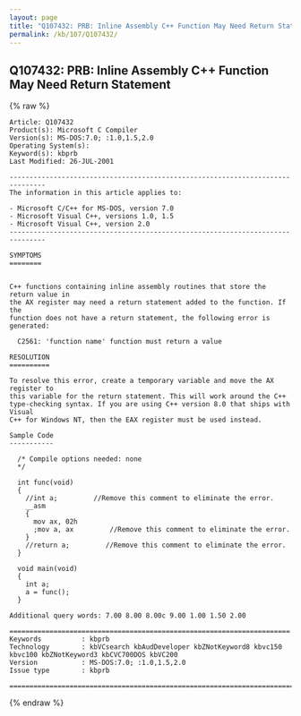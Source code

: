 ```yaml
---
layout: page
title: "Q107432: PRB: Inline Assembly C++ Function May Need Return Statement"
permalink: /kb/107/Q107432/
---
```


## Q107432: PRB: Inline Assembly C++ Function May Need Return Statement

{% raw %}

	Article: Q107432
	Product(s): Microsoft C Compiler
	Version(s): MS-DOS:7.0; :1.0,1.5,2.0
	Operating System(s): 
	Keyword(s): kbprb
	Last Modified: 26-JUL-2001
	
	-------------------------------------------------------------------------------
	The information in this article applies to:
	
	- Microsoft C/C++ for MS-DOS, version 7.0 
	- Microsoft Visual C++, versions 1.0, 1.5 
	- Microsoft Visual C++, version 2.0 
	-------------------------------------------------------------------------------
	
	SYMPTOMS
	========
	
	
	C++ functions containing inline assembly routines that store the return value in
	the AX register may need a return statement added to the function. If the
	function does not have a return statement, the following error is generated:
	
	  C2561: 'function name' function must return a value
	
	RESOLUTION
	==========
	
	To resolve this error, create a temporary variable and move the AX register to
	this variable for the return statement. This will work around the C++
	type-checking syntax. If you are using C++ version 8.0 that ships with Visual
	C++ for Windows NT, then the EAX register must be used instead.
	
	Sample Code
	-----------
	
	  /* Compile options needed: none
	  */ 
	
	  int func(void)
	  {
	    //int a;         //Remove this comment to eliminate the error.
	    __asm
	    {
	      mov ax, 02h
	      ;mov a, ax         //Remove this comment to eliminate the error.
	    }
	    //return a;         //Remove this comment to eliminate the error.
	  }
	
	  void main(void)
	  {
	    int a;
	    a = func();
	  }
	
	Additional query words: 7.00 8.00 8.00c 9.00 1.00 1.50 2.00
	
	======================================================================
	Keywords          : kbprb 
	Technology        : kbVCsearch kbAudDeveloper kbZNotKeyword8 kbvc150 kbvc100 kbZNotKeyword3 kbCVC700DOS kbVC200
	Version           : MS-DOS:7.0; :1.0,1.5,2.0
	Issue type        : kbprb
	
	=============================================================================
	

{% endraw %}
